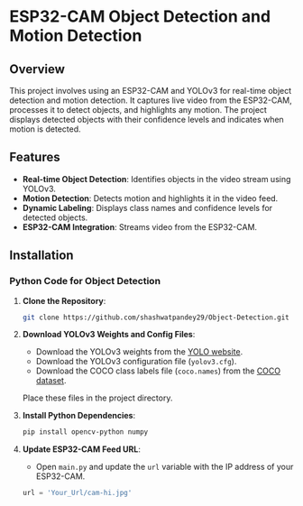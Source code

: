 # **ESP32-CAM Object Detection and Motion Detection**

## **Overview**

This project involves using an ESP32-CAM and YOLOv3 for real-time object detection and motion detection. It captures live video from the ESP32-CAM, processes it to detect objects, and highlights any motion. The project displays detected objects with their confidence levels and indicates when motion is detected.

## **Features**

- **Real-time Object Detection**: Identifies objects in the video stream using YOLOv3.
- **Motion Detection**: Detects motion and highlights it in the video feed.
- **Dynamic Labeling**: Displays class names and confidence levels for detected objects.
- **ESP32-CAM Integration**: Streams video from the ESP32-CAM.

## **Installation**

### **Python Code for Object Detection**

1. **Clone the Repository**:
    ```bash
    git clone https://github.com/shashwatpandey29/Object-Detection.git
    ```

2. **Download YOLOv3 Weights and Config Files**:
   - Download the YOLOv3 weights from the [YOLO website](https://pjreddie.com/darknet/yolo/).
   - Download the YOLOv3 configuration file (`yolov3.cfg`).
   - Download the COCO class labels file (`coco.names`) from the [COCO dataset](https://cocodataset.org/#home).

   Place these files in the project directory.

3. **Install Python Dependencies**:
    ```bash
    pip install opencv-python numpy
    ```

4. **Update ESP32-CAM Feed URL**:
   - Open `main.py` and update the `url` variable with the IP address of your ESP32-CAM.

   ```python
   url = 'Your_Url/cam-hi.jpg'

